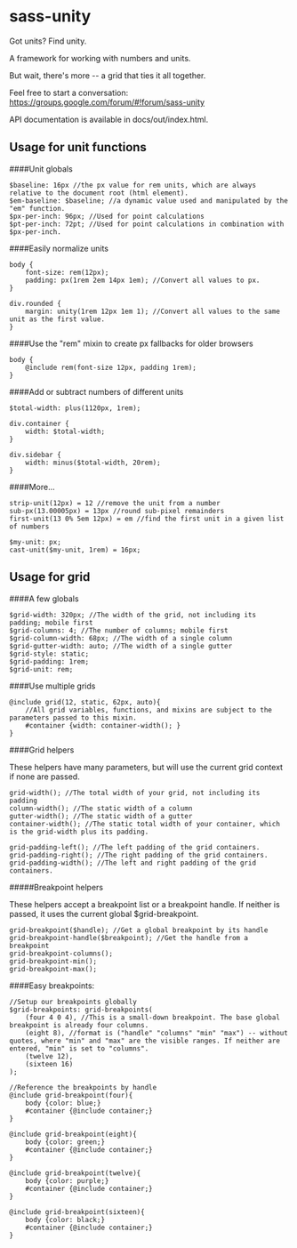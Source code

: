 sass-unity 
============================
Got units? Find unity.

A framework for working with numbers and units.

But wait, there's more -- a grid that ties it all together.

Feel free to start a conversation: https://groups.google.com/forum/#!forum/sass-unity

API documentation is available in docs/out/index.html.


Usage for unit functions
--------------------------

####Unit globals

	$baseline: 16px //the px value for rem units, which are always relative to the document root (html element).
	$em-baseline: $baseline; //a dynamic value used and manipulated by the "em" function.
	$px-per-inch: 96px; //Used for point calculations
	$pt-per-inch: 72pt; //Used for point calculations in combination with $px-per-inch.

####Easily normalize units

	body {
		font-size: rem(12px);
		padding: px(1rem 2em 14px 1em); //Convert all values to px.
	}
	
	div.rounded {
		margin: unity(1rem 12px 1em 1); //Convert all values to the same unit as the first value.
	}

####Use the "rem" mixin to create px fallbacks for older browsers
	
	body {
		@include rem(font-size 12px, padding 1rem);
	}
	
####Add or subtract numbers of different units
	
	$total-width: plus(1120px, 1rem); 
	
	div.container {
		width: $total-width;
	}
	
	div.sidebar {
		width: minus($total-width, 20rem);		
	}
	
	
####More...
	
	strip-unit(12px) = 12 //remove the unit from a number
	sub-px(13.00005px) = 13px //round sub-pixel remainders
	first-unit(13 0% 5em 12px) = em //find the first unit in a given list of numbers
	
	$my-unit: px;
	cast-unit($my-unit, 1rem) = 16px;
	
	

Usage for grid
--------------------------

####A few globals

	$grid-width: 320px; //The width of the grid, not including its padding; mobile first
	$grid-columns: 4; //The number of columns; mobile first
	$grid-column-width: 68px; //The width of a single column
	$grid-gutter-width: auto; //The width of a single gutter
	$grid-style: static;
	$grid-padding: 1rem;
	$grid-unit: rem;

####Use multiple grids

	@include grid(12, static, 62px, auto){
		//All grid variables, functions, and mixins are subject to the parameters passed to this mixin.
		#container {width: container-width(); }
	}

####Grid helpers

These helpers have many parameters, but will use the current grid context if none are passed.

	grid-width(); //The total width of your grid, not including its padding
	column-width(); //The static width of a column
	gutter-width(); //The static width of a gutter
	container-width(); //The static total width of your container, which is the grid-width plus its padding.
	
	grid-padding-left(); //The left padding of the grid containers.
	grid-padding-right(); //The right padding of the grid containers.
	grid-padding-width(); //The left and right padding of the grid containers.

#####Breakpoint helpers

These helpers accept a breakpoint list or a breakpoint handle. If neither is passed, it uses the current global $grid-breakpoint.
	
	grid-breakpoint($handle); //Get a global breakpoint by its handle
	grid-breakpoint-handle($breakpoint); //Get the handle from a breakpoint
	grid-breakpoint-columns();	
	grid-breakpoint-min();
	grid-breakpoint-max();
	
	
####Easy breakpoints:

	//Setup our breakpoints globally
	$grid-breakpoints: grid-breakpoints(
		(four 4 0 4), //This is a small-down breakpoint. The base global breakpoint is already four columns.
		(eight 8), //format is ("handle" "columns" "min" "max") -- without quotes, where "min" and "max" are the visible ranges. If neither are entered, "min" is set to "columns".
		(twelve 12),
		(sixteen 16)
	);
	
	//Reference the breakpoints by handle
	@include grid-breakpoint(four){
		body {color: blue;}
		#container {@include container;}
	}

	@include grid-breakpoint(eight){
		body {color: green;}
		#container {@include container;}
	}

	@include grid-breakpoint(twelve){
		body {color: purple;}
		#container {@include container;}
	}

	@include grid-breakpoint(sixteen){
		body {color: black;}
		#container {@include container;}
	}

